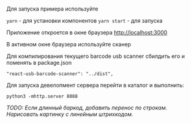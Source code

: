 Для запуска примера используйте

`yarn` - для установки компонентов
`yarn start` - для запуска

Приложение откроется в окне браузера
[http://localhost:3000](http://localhost:3000)

В активном окне браузера используйте сканер

Для компилирования текущего barcode usb scanner сбилдить его и поменять в package.json
```
"react-usb-barcode-scanner": "../dist",
```

Для запуска девелопмент сервера перейти в каталог и выполнить:
```
python3 -mhttp.server 8088
```

_TODO: Если длинный баркод, добавить перенос по строкам. Нарисовать картинку с линейным штрихкодом._
